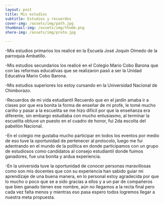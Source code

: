 ```yaml
---
layout: post
title: Mis estudios
subtitle: Estudios y recuerdos
cover-img: /assets/img/path.jpg
thumbnail-img: /assets/img/thumb.png
share-img: /assets/img/proto.jpg

---
```


-Mis estudios primarios los realicé en la Escuela José Joquín Olmedo de la parroquia Ambatillo.

-Mis estudios secundarios los realicé en el Colegio Mario Cobo Barona que con las reformas educativas que se realizaron pasó a ser la Unidad Educativa Mario Cobo Barona.

-Mis estudios superiores los estoy cursando en la Universidad Nacional de Chimborazo.

-Recuerdos de mi vida estudiantil
Recuerdo que en el jardín amaba ir a clases por que era bonita la forma de enseñar de mi profe, le tomé mucho cariño y pasar a la escuelita se me hizo difícil por que la enseñanza era diferente, sin embargo estudiaba con mucho entusiasmo, al terminar la escuelita obtuve un puesto en el cuadro de honor, fui 2da escolta del pabellón Nacional.

-En el colegio me gustaba mucho participar en todos los eventos por medio de eso tuve la oportunidad de pertenecer al protocolo, luego me fui adentrando en el  mundo de la política en donde participamos con un grupo de estudiosos como candidatos al consejo estudiantil donde fuimos ganadores, fue una bonita y ardua experiencia. 

-En la universida tuve la oportunidad de conocer personas maravillosas como son mis docentes que con su experiencia han sabido guiar mi aprendizaje de una buena manera, en lo personal estoy agradecida por que lo mucho o poco que se a sido gracias a ellos y a un par de compañeros que bien ganado tienen ese nombre, aún no llegamos a la recta final pero cada vez falta menos y mientras eso pasa espero todos logremos llegar a nuestra meta propuesta.
